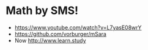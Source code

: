 # Math by SMS!

* https://www.youtube.com/watch?v=L7yasE08wrY
* https://github.com/vorburger/mSara
* Now http://www.learn.study
